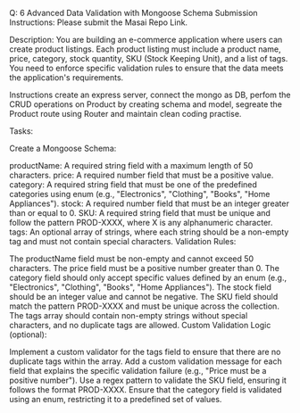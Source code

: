 Q: 6
Advanced Data Validation with Mongoose Schema
Submission Instructions:
Please submit the Masai Repo Link.

Description:
You are building an e-commerce application where users can create product listings. Each product listing must include a product name, price, category, stock quantity, SKU (Stock Keeping Unit), and a list of tags. You need to enforce specific validation rules to ensure that the data meets the application's requirements.

Instructions
create an express server, connect the mongo as DB, perfom the CRUD operations on Product by creating schema and model, segreate the Product route using Router and maintain clean coding practise.

Tasks:

Create a Mongoose Schema:

productName: A required string field with a maximum length of 50 characters.
price: A required number field that must be a positive value.
category: A required string field that must be one of the predefined categories using enum (e.g., "Electronics", "Clothing", "Books", "Home Appliances").
stock: A required number field that must be an integer greater than or equal to 0.
SKU: A required string field that must be unique and follow the pattern PROD-XXXX, where X is any alphanumeric character.
tags: An optional array of strings, where each string should be a non-empty tag and must not contain special characters.
Validation Rules:

The productName field must be non-empty and cannot exceed 50 characters.
The price field must be a positive number greater than 0.
The category field should only accept specific values defined by an enum (e.g., "Electronics", "Clothing", "Books", "Home Appliances").
The stock field should be an integer value and cannot be negative.
The SKU field should match the pattern PROD-XXXX and must be unique across the collection.
The tags array should contain non-empty strings without special characters, and no duplicate tags are allowed.
Custom Validation Logic (optional):

Implement a custom validator for the tags field to ensure that there are no duplicate tags within the array.
Add a custom validation message for each field that explains the specific validation failure (e.g., "Price must be a positive number").
Use a regex pattern to validate the SKU field, ensuring it follows the format PROD-XXXX.
Ensure that the category field is validated using an enum, restricting it to a predefined set of values.